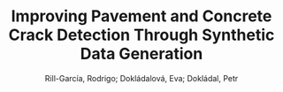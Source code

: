 ---
paperId: 30
author: Rill-García, Rodrigo; Dokládalová, Eva; Dokládal, Petr
publicationauthor: Rill-García, R. et al.
title: Improving Pavement and Concrete Crack Detection Through Synthetic Data Generation
pdf: 30_camera_ready.pdf
poster: 30_poster.png
pitch:
type: Poster
topic: Data Generation
category: Extended Abstract
link: https://research.latinxinai.org/papers/cvpr/2022/pdf/30_camera_ready.pdf
conference: cvpr
year: 2022
tags: cvpr-2022-ea
location: Virtual
---